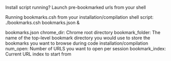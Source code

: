 Install script running? Launch pre-bookmarked urls from your shell

Running bookmarks.csh from your installation/compilation shell script:
  ./bookmarks.csh bookmarks.json &
  
bookmarks.json 
  chrome_dir: Chrome root directory
  bookmark_folder: The name of the top-level bookmark directory you would use
                   to store the bookmarks you want to browse during 
                   code installation/compilation
  num_open: Number of URLS you want to open per session
  bookmark_index: Current URL index to start from
